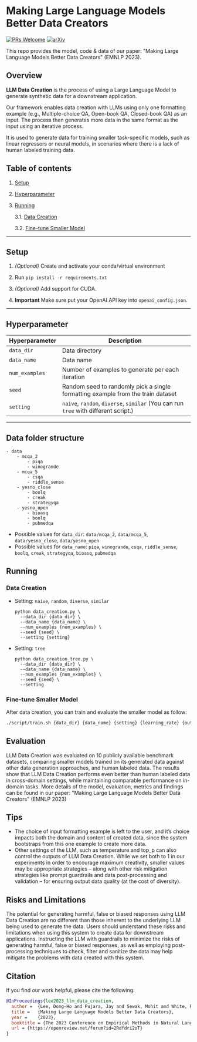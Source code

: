 # Making Large Language Models Better Data Creators
[![PRs Welcome](https://img.shields.io/badge/PRs-welcome-green.svg?style=flat-square)](http://makeapullrequest.com)
[![arXiv](https://img.shields.io/badge/arXiv-2110.08454-b31b1b.svg)]()

This repo provides the model, code & data of our paper: "Making Large Language Models Better Data Creators" (EMNLP 2023).

## Overview
**LLM Data Creation** is the process of using a Large Language Model to generate synthetic data for a downstream application.

Our framework enables data creation with LLMs using only one formatting example (e.g., Multiple-choice QA, Open-book QA, Closed-book QA) as an input. 
The process then generates more data in the same format as the input using an iterative process.

It is used to generate data for training smaller task-specific models, such as linear regressors or neural models, in scenarios where there is a lack of human labeled training data.

## Table of contents

1. [Setup](#setup)
2. [Hyperparameter](#hyperparameter)
3. [Running](#running)

   3.1. [Data Creation](#data-creation)

   3.2. [Fine-tune Smaller Model](#fine-tune-smaller-model)

<hr/>

## Setup

1. _*(Optional)*_ Create and activate your conda/virtual environment

2. Run `pip install -r requirements.txt`

3. _*(Optional)*_ Add support for CUDA.

4. **Important** Make sure put your OpenAI API key into `openai_config.json`.

<hr/>

## Hyperparameter

| Hyperparameter | Description                                                                         |
|----------------|-------------------------------------------------------------------------------------|
| `data_dir`     | Data directory                                                                      |
| `data_name`    | Data name                                                                           |
| `num_examples` | Number of examples to generate per each iteration                                   |
| `seed`         | Random seed to randomly pick a single formatting example from the train dataset     |
| `setting`      | `naive`, `random`, `diverse`, `similar` (You can run `tree` with different script.) |

<hr/>

## Data folder structure

```
- data
    - mcqa_2
        - piqa
        - winogrande
    - mcqa_5
        - csqa
        - riddle_sense
    - yesno_close
        - boolq
        - creak
        - strategyqa
    - yesno_open
        - bioasq
        - boolq
        - pubmedqa
```

- Possible values for `data_dir`: `data/mcqa_2`, `data/mcqa_5`, `data/yesno_close`, `data/yesno_open`
- Possible values for `data_name`: `piqa`, `winogrande`, `csqa`, `riddle_sense`, `boolq`, `creak`, `strategyqa`, `bioasq`, `pubmedqa`

## Running

### Data Creation
- Setting: `naive`, `random`, `diverse`, `similar`
    ```
    python data_creation.py \
      --data_dir {data_dir} \
      --data_name {data_name} \
      --num_examples {num_examples} \
      --seed {seed} \
      --setting {setting}
    ```
- Setting: `tree`
    ```
    python data_creation_tree.py \
      --data_dir {data_dir} \
      --data_name {data_name} \
      --num_examples {num_examples} \
      --seed {seed} \
      --setting
    ```
### Fine-tune Smaller Model
After data creation, you can train and evaluate the smaller model as follow:
```bash
./script/train.sh {data_dir} {data_name} {setting} {learning_rate} {output_directory}
```

## Evaluation
LLM Data Creation was evaluated on 10 publicly available benchmark datasets, comparing smaller models trained on its generated data against other data generation approaches, and human labeled data. The results show that LLM Data Creation performs even better than human labeled data in cross-domain settings, while maintaining comparable performance on in-domain tasks. More details of the model, evaluation, metrics and findings can be found in our paper: "Making Large Language Models Better Data Creators" (EMNLP 2023)

## Tips
- The choice of input formatting example is left to the user, and it’s choice impacts both the domain and content of created data, since the system bootstraps from this one example to create more data.
- Other settings of the LLM, such as temperature and top_p can also control the outputs of LLM Data Creation. While we set both to 1 in our experiments in order to encourage maximum creativity, smaller values may be appropriate strategies – along with other risk mitigation strategies like prompt guardrails and data post-processing and validation – for ensuring output data quality (at the cost of diversity).

## Risks and Limitations
The potential for generating harmful, false or biased responses using LLM Data Creation are no different than those inherent to the underlying LLM being used to generate the data. 
Users should understand these risks and limitations when using this system to create data for downstream applications. 
Instructing the LLM with guardrails to minimize the risks of generating harmful, false or biased responses, as well as employing post-processing techniques to check, filter and sanitize the data may help mitigate the problems with data created with this system.

## Citation
If you find our work helpful, please cite the following:
```bib
@InProceedings{lee2023_llm_data_creation,
  author =  {Lee, Dong-Ho and Pujara, Jay and Sewak, Mohit and White, Ryen W and Jauhar, Sujay Kumar},
  title =   {Making Large Language Models Better Data Creators},
  year =    {2023},  
  booktitle = {The 2023 Conference on Empirical Methods in Natural Language Processing (EMNLP)},
  url = {https://openreview.net/forum?id=2Rdfdri2oT}
}
```
